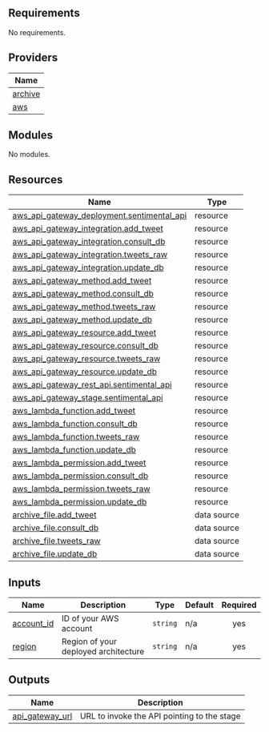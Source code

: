 <!-- BEGIN_TF_DOCS -->
## Requirements

No requirements.

## Providers

| Name |
|------|
| <a name="provider_archive"></a> [archive](#provider\_archive) |
| <a name="provider_aws"></a> [aws](#provider\_aws) |

## Modules

No modules.

## Resources

| Name | Type |
|------|------|
| [aws_api_gateway_deployment.sentimental_api](https://registry.terraform.io/providers/hashicorp/aws/latest/docs/resources/api_gateway_deployment) | resource |
| [aws_api_gateway_integration.add_tweet](https://registry.terraform.io/providers/hashicorp/aws/latest/docs/resources/api_gateway_integration) | resource |
| [aws_api_gateway_integration.consult_db](https://registry.terraform.io/providers/hashicorp/aws/latest/docs/resources/api_gateway_integration) | resource |
| [aws_api_gateway_integration.tweets_raw](https://registry.terraform.io/providers/hashicorp/aws/latest/docs/resources/api_gateway_integration) | resource |
| [aws_api_gateway_integration.update_db](https://registry.terraform.io/providers/hashicorp/aws/latest/docs/resources/api_gateway_integration) | resource |
| [aws_api_gateway_method.add_tweet](https://registry.terraform.io/providers/hashicorp/aws/latest/docs/resources/api_gateway_method) | resource |
| [aws_api_gateway_method.consult_db](https://registry.terraform.io/providers/hashicorp/aws/latest/docs/resources/api_gateway_method) | resource |
| [aws_api_gateway_method.tweets_raw](https://registry.terraform.io/providers/hashicorp/aws/latest/docs/resources/api_gateway_method) | resource |
| [aws_api_gateway_method.update_db](https://registry.terraform.io/providers/hashicorp/aws/latest/docs/resources/api_gateway_method) | resource |
| [aws_api_gateway_resource.add_tweet](https://registry.terraform.io/providers/hashicorp/aws/latest/docs/resources/api_gateway_resource) | resource |
| [aws_api_gateway_resource.consult_db](https://registry.terraform.io/providers/hashicorp/aws/latest/docs/resources/api_gateway_resource) | resource |
| [aws_api_gateway_resource.tweets_raw](https://registry.terraform.io/providers/hashicorp/aws/latest/docs/resources/api_gateway_resource) | resource |
| [aws_api_gateway_resource.update_db](https://registry.terraform.io/providers/hashicorp/aws/latest/docs/resources/api_gateway_resource) | resource |
| [aws_api_gateway_rest_api.sentimental_api](https://registry.terraform.io/providers/hashicorp/aws/latest/docs/resources/api_gateway_rest_api) | resource |
| [aws_api_gateway_stage.sentimental_api](https://registry.terraform.io/providers/hashicorp/aws/latest/docs/resources/api_gateway_stage) | resource |
| [aws_lambda_function.add_tweet](https://registry.terraform.io/providers/hashicorp/aws/latest/docs/resources/lambda_function) | resource |
| [aws_lambda_function.consult_db](https://registry.terraform.io/providers/hashicorp/aws/latest/docs/resources/lambda_function) | resource |
| [aws_lambda_function.tweets_raw](https://registry.terraform.io/providers/hashicorp/aws/latest/docs/resources/lambda_function) | resource |
| [aws_lambda_function.update_db](https://registry.terraform.io/providers/hashicorp/aws/latest/docs/resources/lambda_function) | resource |
| [aws_lambda_permission.add_tweet](https://registry.terraform.io/providers/hashicorp/aws/latest/docs/resources/lambda_permission) | resource |
| [aws_lambda_permission.consult_db](https://registry.terraform.io/providers/hashicorp/aws/latest/docs/resources/lambda_permission) | resource |
| [aws_lambda_permission.tweets_raw](https://registry.terraform.io/providers/hashicorp/aws/latest/docs/resources/lambda_permission) | resource |
| [aws_lambda_permission.update_db](https://registry.terraform.io/providers/hashicorp/aws/latest/docs/resources/lambda_permission) | resource |
| [archive_file.add_tweet](https://registry.terraform.io/providers/hashicorp/archive/latest/docs/data-sources/file) | data source |
| [archive_file.consult_db](https://registry.terraform.io/providers/hashicorp/archive/latest/docs/data-sources/file) | data source |
| [archive_file.tweets_raw](https://registry.terraform.io/providers/hashicorp/archive/latest/docs/data-sources/file) | data source |
| [archive_file.update_db](https://registry.terraform.io/providers/hashicorp/archive/latest/docs/data-sources/file) | data source |

## Inputs

| Name | Description | Type | Default | Required |
|------|-------------|------|---------|:--------:|
| <a name="input_account_id"></a> [account\_id](#input\_account\_id) | ID of your AWS account | `string` | n/a | yes |
| <a name="input_region"></a> [region](#input\_region) | Region of your deployed architecture | `string` | n/a | yes |

## Outputs

| Name | Description |
|------|-------------|
| <a name="output_api_gateway_url"></a> [api\_gateway\_url](#output\_api\_gateway\_url) | URL to invoke the API pointing to the stage |
<!-- END_TF_DOCS -->